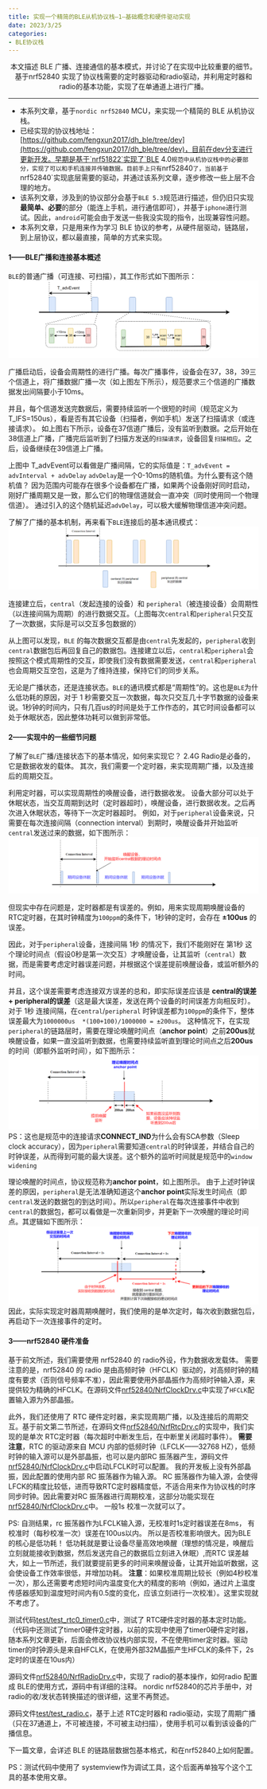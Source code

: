 ```yaml
---
title: 实现一个精简的BLE从机协议栈—1—基础概念和硬件驱动实现
date: 2023/3/25
categories: 
- BLE协议栈
---
```


<center>
本文描述 BLE 广播、连接通信的基本模式，并讨论了在实现中比较重要的细节。基于nrf52840 实现了协议栈需要的定时器驱动和radio驱动，并利用定时器和radio的基本功能，实现了在单通道上进行广播。
</center>

<!--more-->

***


- 本系列文章，基于`nordic nrf52840` MCU，来实现一个精简的 BLE 从机协议栈。
- 已经实现的协议栈地址：[https://github.com/fengxun2017/dh_ble/tree/dev](https://github.com/fengxun2017/dh_ble/tree/dev)，目前在dev分支进行更新开发。早期是基于`nrf51822`实现了`BLE 4.0`规范中从机协议栈中的必要部分，实现了可以和手机连接并传输数据。目前手上只有`nrf52840`了，当前基于`nrf52840`实现底层需要的驱动，并通过该系列文章，逐步修改一些上层不合理的地方。
- 该系列文章，涉及到的协议部分会基于`BLE 5.3`规范进行描述，但仍旧只实现**最简单、必要**的部分（能连上手机，进行通信即可），并基于`iphone`进行测试。因此，`android`可能会由于发送一些我没实现的指令，出现兼容性问题。
- 本系列文章，只是用来作为学习 BLE 协议的参考，从硬件层驱动，链路层，到上层协议，都以最直接，简单的方式来实现。



#### 1——BLE广播和连接基本概述

`BLE`的普通广播（可连接、可扫描），其工作形式如下图所示：
![](./BleStack-hardware-driver/ble-adv.png)

广播启动后，设备会周期性的进行广播。每次广播事件，设备会在37，38，39三个信道上，将广播数据广播一次（如上图左下所示），规范要求三个信道的广播数据发出间隔要小于10ms。

并且，每个信道发送完数据后，需要持续监听一个很短的时间（规范定义为T_IFS=150us），看是否有其它设备（扫描者，例如手机）发送了扫描请求（或连接请求）。 
如上图右下所示，设备在37信道广播后，没有监听到数据。之后开始在38信道上广播，广播完后监听到了扫描方发送的`扫描请求`，设备回复`扫描相应`。之后，设备继续在39信道上广播。

上图中 T_advEvent可以看做是广播间隔，它的实际值是：`T_advEvent = advInterval + advDelay`
`advDelay`是一个0-10ms的随机值。为什么要有这个随机值？ 因为范围内可能存在很多个设备都在广播，如果两个设备刚好同时启动，刚好广播周期又是一致，那么它们的物理信道就会一直冲突（同时使用同一个物理信道）。
通过引入的这个随机延迟`advDelay`，可以极大缓解物理信道冲突问题。


了解了广播的基本机制，再来看下`BLE`连接后的基本通讯模式：
![](./BleStack-hardware-driver/communication-mode.png)

连接建立后，`central`（发起连接的设备）和 `peripheral`（被连接设备）会周期性（以连接间隔为周期）的进行数据交互。（上图每次`central`和`peripheral`只交互了一次数据，实际是可以交互多包数据的）

从上图可以发现，`BLE` 的每次数据交互都是由`central`先发起的，`peripheral`收到`central`数据包后再回复自己的数据包。连接建立以后，`central`和`peripheral`会按照这个模式周期性的交互，即使我们没有数据需要发送，`central`和`peripheral`也会周期交互空包，这是为了维持连接，保持它们的同步关系。


无论是广播状态，还是连接状态。`BLE`的通讯模式都是“周期性”的。这也是`BLE`为什么低功耗的原因，对于 1 秒需要交互一次数据，每次只交互几十字节数据的设备来说。1秒钟的时间内，只有几百us的时间是处于工作作态的，其它时间设备都可以处于休眠状态，因此整体功耗可以做到非常低。

#### 2——实现中的一些细节问题
了解了`BLE`广播/连接状态下的基本情况，如何来实现它？
2.4G Radio是必备的，它是数据收发的载体。
其次，我们需要一个定时器，来实现周期广播，以及连接后的周期交互。

利用定时器，可以实现周期性的唤醒设备，进行数据收发。
设备大部分可以处于休眠状态，当交互周期到达时（定时器超时），唤醒设备，进行数据收发。之后再次进入休眠状态，等待下一次定时器超时。
例如，对于`peripheral`设备来说，只需要在每次连接间隔（connection interval）到期时，唤醒设备并开始监听`central`发送过来的数据，如下图所示：
![](./BleStack-hardware-driver/anchor-point.png)

但现实中存在问题是，定时器都是有误差的。例如，用来实现周期唤醒设备的 RTC定时器，在其时钟精度为`100ppm`的条件下，1秒钟的定时，会存在 **±100us** 的误差。

因此，对于`peripheral`设备，连接间隔 1秒 的情况下，我们不能刚好在 第1秒 这个理论时间点（假设0秒是第一次交互）才唤醒设备，让其监听（`central`）数据，而是需要考虑定时器误差问题，并根据这个误差提前唤醒设备，或监听额外的时间。

并且，这个误差需要考虑连接双方误差的总和，即实际误差应该是 **central的误差 + peripheral的误差**（这是最大误差，发送在两个设备的时间误差方向相反时）。对于 1秒 连接间隔，在`central`/`peripheral` 时钟误差都为`100ppm`的条件下，整体误差最大为`1000000us  *(100+100)/1000000 = ±200us`。
这种情况下，在实现`peripheral`的链路层时，需要在理论唤醒时间点（**anchor point**）之前**200us**就唤醒设备，如果一直没监听到数据，也需要持续监听直到理论时间点之后**200us**的时间（即额外监听时间），如下图所示：
![](./BleStack-hardware-driver/windowWidening.png)
PS：这也是规范中的连接请求**CONNECT_IND**为什么会有SCA参数（Sleep clock accuracy），因为`peripheral`需要知道`central`的时钟误差，并结合自己的时钟误差，从而得到可能的最大误差。这个额外的监听时间就是规范中的`window widening`

理论唤醒的时间点，协议规范称为**anchor point**，如上图所示。
由于上述时钟误差的原因，`peripheral`是无法准确知道这个**anchor point**实际发生时间点（即`central`发送的数据包的到达时间）。所以`peripheral`在每次连接事件中收到`central`的数据包，都可以看做是一次重新同步，并更新下一次唤醒的理论时间点。其逻辑如下图所示：
![](./BleStack-hardware-driver/re-synchronize.png)
因此，实际实现定时器周期唤醒时，我们使用的是单次定时，每次收到数据包后，再启动下一次连接事件的定时。

#### 3——nrf52840 硬件准备

基于前文所述，我们需要使用 nrf52840 的 radio外设，作为数据收发载体。
需要注意的是，nrf52840 的 radio 是由高频时钟（HFCLK）驱动的，对高频时钟的精度有要求（否则信号频率不准），因此需要使用外部晶振作为高频时钟输入源，来提供较为精确的HFCLK。在源码文件[nrf52840/NrfClockDrv.c](https://github.com/fengxun2017/dh_ble/blob/dev/source/ChipDrv/NrfDrv/nrf52840/NrfClockDrv.c)中实现了`HFCLK`配置输入源为外部晶振。

此外，我们还使用了 RTC 硬件定时器，来实现周期广播，以及连接后的周期交互。基于前文第二节所述，在源码文件[nrf52840/NrfRtcDrv.c](https://github.com/fengxun2017/dh_ble/blob/dev/source/ChipDrv/NrfDrv/nrf52840/NrfRtcDrv.c)的实现中，我们实现的是单次 RTC定时器（每次超时中断发生后，在中断里关闭超时事件）。
**需要注意**，RTC 的驱动源来自 MCU 内部的低频时钟（LFCLK——32768 HZ），低频时钟的输入源可以是外部晶振，也可以是内部RC 振荡器产生，源码文件[nrf52840/NrfClockDrv.c](https://github.com/fengxun2017/dh_ble/blob/dev/source/ChipDrv/NrfDrv/nrf52840/NrfClockDrv.c)中启动LFCLK时可以配置。
我的开发板上没有外部晶振，因此配置的使用内部 RC 振荡器作为输入源。
RC 振荡器作为输入源，会使得LFCK的精度比较低，进而导致RTC定时器精度低，不适合用来作为协议栈的时序同步时钟。因此需要对RC 振荡器进行周期校准，这部分功能实现在[nrf52840/NrfClockDrv.c](https://github.com/fengxun2017/dh_ble/blob/dev/source/ChipDrv/NrfDrv/nrf52840/NrfClockDrv.c)中。 一般1s 校准一次就可以了。

PS: 自测结果，rc 振荡器作为LFCLK输入源，无校准时1s定时器误差在8ms， 有校准时（每秒校准一次）误差在100us以内。 所以是否校准影响很大。因为BLE 的核心是低功耗！ 低功耗就是要让设备尽量高效地唤醒（理想的情况是，唤醒后立刻就能接收到数据，然后发送完自己的数据后立刻进入休眠）,而RTC 误差越大，如上一节所述，我们就要提前更多的时间来唤醒设备，让其开始监听数据，这会使设备工作效率很低，并增加功耗。
**注意**：如果校准周期比较长（例如4秒校准一次），那么还需要考虑短时间内温度变化大的精度的影响（例如，通过片上温度传感器感知到温度短时间内有0.5度的变化，应该立刻进行一次校准）。这里实现就不考虑了。


测试代码[test/test_rtc0_timer0.c](https://github.com/fengxun2017/dh_ble/blob/dev/test/test_rtc0_timer0.c)中，测试了 RTC硬件定时器的基本定时功能。
（代码中还测试了timer0硬件定时器，以前的实现中使用了timer0硬件定时器，随本系列文章更新，后面会修改协议栈内部实现，不在使用timer定时器。驱动timer的时钟源头是来自HFCLK，在使用外部32M晶振产生HFCLK的条件下，2s 定时的误差在10us内）

源码文件[nrf52840/NrfRadioDrv.c](https://github.com/fengxun2017/dh_ble/blob/dev/source/ChipDrv/NrfDrv/nrf52840/NrfRadioDrv.c)中，实现了 radio的基本操作，如何radio 配置成 BLE的使用方式，源码中有详细的注释。
nordic nrf52840的芯片手册中，对radio的收/发状态转换描述的很详细，这里不再赘述。

源码文件[test/test_radio.c](https://github.com/fengxun2017/dh_ble/blob/dev/test/test_radio.c)，基于上述 RTC定时器和 radio驱动，实现了周期广播（只在37通道上，不可被连接，不可被主动扫描），使用手机可以看到该设备的广播信息。

下一篇文章，会详述 BLE 的链路层数据包基本格式，和在nrf52840上如何配置。


PS：测试代码中使用了 systemview作为调试工具，这个后面再单独写个这个工具的基本使用文章。